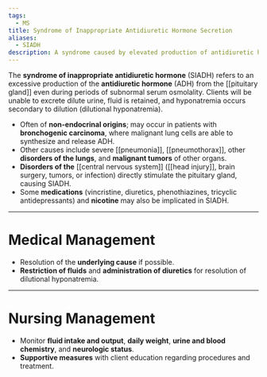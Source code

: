 ```yaml
---
tags:
  - MS
title: Syndrome of Inappropriate Antidiuretic Hormone Secretion
aliases:
  - SIADH
description: A syndrome caused by elevated production of antidiuretic hormone (ADH), resulting in fluid retention and an inability to secrete dilute urine.
---
```

The **syndrome of inappropriate antidiuretic hormone** (SIADH) refers to an excessive production of the **antidiuretic hormone** (ADH) from the [[pituitary gland]] even during periods of subnormal serum osmolality. Clients will be unable to excrete dilute urine, fluid is retained, and hyponatremia occurs secondary to dilution (dilutional hyponatremia).
- Often of **non-endocrinal origins**; may occur in patients with **bronchogenic carcinoma**, where malignant lung cells are able to synthesize and release ADH.
- Other causes include severe [[pneumonia]], [[pneumothorax]], other **disorders of the lungs**, and **malignant tumors** of other organs.
- **Disorders of the** [[central nervous system]] ([[head injury]], brain surgery, tumors, or infection) directly stimulate the pituitary gland, causing SIADH.
- Some **medications** (vincristine, diuretics, phenothiazines, tricyclic antidepressants) and **nicotine** may also be implicated in SIADH.
___
# Medical Management
- Resolution of the **underlying cause** if possible.
- **Restriction of fluids** and **administration of diuretics** for resolution of dilutional hyponatremia.
___
# Nursing Management
- Monitor **fluid intake and output**, **daily weight**, **urine and blood chemistry**, and **neurologic status**.
- **Supportive measures** with client education regarding procedures and treatment.